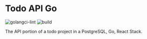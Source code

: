 # Todo API Go

![golangci-lint](https://img.shields.io/github/actions/workflow/status/ericthomasca/todo-api-go/golangci-lint.yml?label=golangci-lint)
![build](https://img.shields.io/github/actions/workflow/status/ericthomasca/todo-api-go/go-build.yml)

The API portion of a todo project in a PostgreSQL, Go, React Stack.

